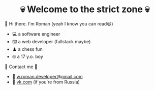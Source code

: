 <h1 align="center">💀 Welcome to the strict zone 💀</h1>
 👋 Hi there. I'm Roman (yeah I know you can read😃)<br />
<ul>
  <li>💻 a software engineer </li>
  <li>⌨️ a web developer (fullstack maybe) </li>
  <li>♟️ a chess fun </li>
  <li>🤓 a 17 y.o. boy</li>
</ul>
 🤙 Contact me 🤙<br>
<ul>
<li>📧 <a href="mailto:w.roman.developer@gmail.com">w.roman.developer@gmail.com</a></li>
<li>👤 <a href="https://vk.com/flaggagyt" ref="nofollow">vk.com</a> (if you're from Russia)</li>
</ul>

